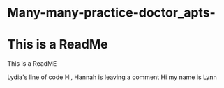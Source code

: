# Many-many-practice-doctor_apts-
This is a ReadMe
=
This is a ReadME

Lydia's line of code
Hi, Hannah is leaving a comment
Hi my name is Lynn

